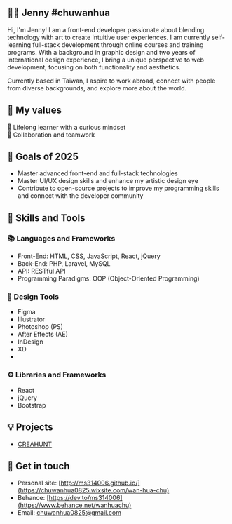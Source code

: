 ## 👩‍🦰 Jenny #chuwanhua

Hi, I'm Jenny! I am a front-end developer passionate about blending technology with art to create intuitive user experiences. I am currently self-learning full-stack development through online courses and training programs. With a background in graphic design and two years of international design experience, I bring a unique perspective to web development, focusing on both functionality and aesthetics.

Currently based in Taiwan, I aspire to work abroad, connect with people from diverse backgrounds, and explore more about the world. 

## 🌱 My values
🍏 Lifelong learner with a curious mindset<br>
🙌 Collaboration and teamwork<br>

## 🎯 Goals of 2025

- Master advanced front-end and full-stack technologies
- Master UI/UX design skills and enhance my artistic design eye
- Contribute to open-source projects to improve my programming skills and connect with the developer community

## 🧠 Skills and Tools
### 📚 Languages and Frameworks
- Front-End: HTML, CSS, JavaScript, React, jQuery
- Back-End: PHP, Laravel, MySQL
- API: RESTful API
- Programming Paradigms: OOP (Object-Oriented Programming)

### 🎨 Design Tools
- Figma
- Illustrator
- Photoshop (PS)
- After Effects (AE)
- InDesign
- XD
- 
### ⚙️ Libraries and Frameworks
- React
- jQuery
- Bootstrap

## 💡 Projects
- [CREAHUNT]([https://chuwanhua.github.io/creahunt.github.io/](https://chuwanhua.github.io/creahuntsite/))
  
## 🔗 Get in touch
- Personal site: [http://ms314006.github.io/](https://chuwanhua0825.wixsite.com/wan-hua-chu)
- Behance: [https://dev.to/ms314006](https://www.behance.net/wanhuachu)
- Email: chuwanhua0825@gmail.com
